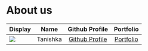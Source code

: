 # About us

Display |   Name   |                          Github Profile                           | Portfolio 
--------|:--------:|:-----------------------------------------------------------------:|:---------:
![](https://via.placeholder.com/100.png?text=Photo) | Tanishka | [Github Profile](https://github.com/https://github.com/nirala-ts) | [Portfolio](docs/team/johndnirala-ts)
